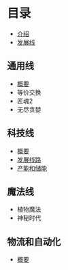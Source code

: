 # 目录

- [介绍](README.md)
- [发展线](TechTree.md)

## 通用线

- [概要](tech\Summary.md) 
- 等价交换
- 匠魂2
- 无尽贪婪

## 科技线

- [概要](tech\Summary.md) 
- [发展线路](tech/Machine.md)
- [产能和储能](tech/Energy.md)

## 魔法线

- 植物魔法
- 神秘时代

## 物流和自动化

- [概要](Automation.md)

